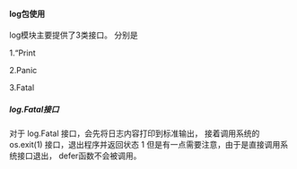 #### log包使用
log模块主要提供了3类接口。
分别是 

1.“Print

2.Panic

3.Fatal 

##### log.Fatal接口
对于 log.Fatal 接口，会先将日志内容打印到标准输出，
接着调用系统的 os.exit(1) 接口，退出程序并返回状态 1 
但是有一点需要注意，由于是直接调用系统接口退出，
defer函数不会被调用。
